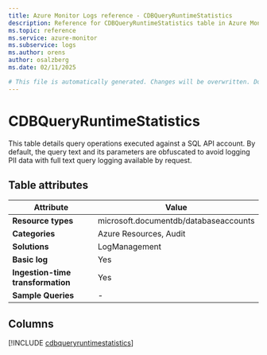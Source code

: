 ```yaml
---
title: Azure Monitor Logs reference - CDBQueryRuntimeStatistics
description: Reference for CDBQueryRuntimeStatistics table in Azure Monitor Logs.
ms.topic: reference
ms.service: azure-monitor
ms.subservice: logs
ms.author: orens
author: osalzberg
ms.date: 02/11/2025

# This file is automatically generated. Changes will be overwritten. Do not change this file directly.
---
```


# CDBQueryRuntimeStatistics

This table details query operations executed against a SQL API account. By default, the query text and its parameters are obfuscated to avoid logging PII data with full text query logging available by request.


## Table attributes

|Attribute|Value|
|---|---|
|**Resource types**|microsoft.documentdb/databaseaccounts|
|**Categories**|Azure Resources, Audit|
|**Solutions**| LogManagement|
|**Basic log**|Yes|
|**Ingestion-time transformation**|Yes|
|**Sample Queries**|-|



## Columns
  
[!INCLUDE [cdbqueryruntimestatistics](~/reusable-content/ce-skilling/azure/includes/azure-monitor/reference/tables/cdbqueryruntimestatistics-include.md)]

